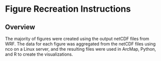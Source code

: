# Figure Recreation Instructions

## Overview
The majority of figures were created using the output netCDF files from WRF. The data for each figure was aggregated from the netCDF files using nco on a Linux server, and the resulting files were used in ArcMap, Python, and R to create the visualizations. 

